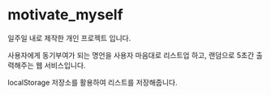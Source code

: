 # motivate_myself
일주일 내로 제작한 개인 프로젝트 입니다.

사용자에게 동기부여가 되는 명언을 사용자 마음대로 리스트업 하고, 랜덤으로 5초간 출력해주는 웹 서비스입니다.

localStorage 저장소를 활용하여 리스트를 저장해줍니다.
